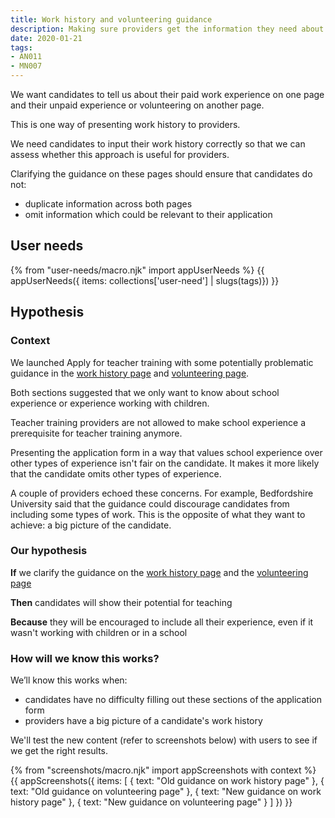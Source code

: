 ```yaml
---
title: Work history and volunteering guidance
description: Making sure providers get the information they need about a candidate's (unpaid) work history.
date: 2020-01-21
tags:
- AN011
- MN007
---
```

We want candidates to tell us about their paid work experience on one page and their unpaid experience or volunteering on another page.

This is one way of presenting work history to providers.

We need candidates to input their work history correctly so that we can assess whether this approach is useful for providers.

Clarifying the guidance on these pages should ensure that candidates do not:

* duplicate information across both pages
* omit information which could be relevant to their application

## User needs

{% from "user-needs/macro.njk" import appUserNeeds %}
{{ appUserNeeds({ items: collections['user-need'] | slugs(tags)}) }}

## Hypothesis

### Context

We launched Apply for teacher training with some potentially problematic guidance in the [work history page](/apply-for-teacher-training/work-history-and-volunteering#old-guidance-on-work-history-page) and [volunteering page](/apply-for-teacher-training/work-history-and-volunteering#old-guidance-on-volunteering-page).

Both sections suggested that we only want to know about school experience or experience working with children.

Teacher training providers are not allowed to make school experience a prerequisite for teacher training anymore.

Presenting the application form in a way that values school experience over other types of experience isn't fair on the candidate. It makes it more likely that the candidate omits other types of experience.

A couple of providers echoed these concerns. For example, Bedfordshire University said that the guidance could discourage candidates from including some types of work. This is the opposite of what they want to achieve: a big picture of the candidate.

### Our hypothesis

**If** we clarify the guidance on the [work history page](/apply-for-teacher-training/work-history-and-volunteering#new-guidance-on-work-history-page) and the [volunteering page](/apply-for-teacher-training/work-history-and-volunteering#new-guidance-on-volunteering-page)

**Then** candidates will show their potential for teaching

**Because** they will be encouraged to include all their experience, even if it wasn't working with children or in a school

### How will we know this works?

 We’ll know this works when:

 * candidates have no difficulty filling out these sections of the application form
 * providers have a big picture of a candidate's work history

 We'll test the new content (refer to screenshots below) with users to see if we get the right results.

{% from "screenshots/macro.njk" import appScreenshots with context %}
{{ appScreenshots({
  items: [
    { text: "Old guidance on work history page" },
    { text: "Old guidance on volunteering page" },
    { text: "New guidance on work history page" },
    { text: "New guidance on volunteering page" }
  ]
}) }}
